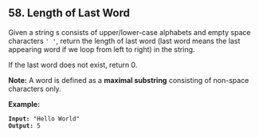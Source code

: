## 58. Length of Last Word
Given a string s consists of upper/lower-case alphabets and empty space characters `' '`, return the length of last word (last word means the last appearing word if we loop from left to right) in the string.

If the last word does not exist, return 0.

**Note:** A word is defined as a **maximal substring** consisting of non-space characters only.

**Example:**
<pre><code><b>Input:</b> "Hello World"
<b>Output:</b> 5
</code></pre>